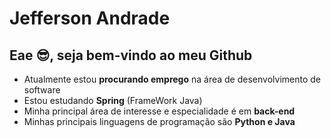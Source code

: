 # Jefferson Andrade
## Eae 😎, seja bem-vindo ao meu Github

- Atualmente estou **procurando emprego** na área de desenvolvimento de software
- Estou estudando **Spring** (FrameWork Java)
- Minha principal área de interesse e especialidade é em **back-end** 
- Minhas principais linguagens de programação são **Python e Java**


<!--
**jeffsdac/jeffsdac** is a ✨ _special_ ✨ repository because its `README.md` (this file) appears on your GitHub profile.

Here are some ideas to get you started:

- 🔭 I’m currently working on ...
- 🌱 I’m currently learning ...
- 👯 I’m looking to collaborate on ...
- 🤔 I’m looking for help with ...
- 💬 Ask me about ...
- 📫 How to reach me: ...
- 😄 Pronouns: ...
- ⚡ Fun fact: ...
-->
